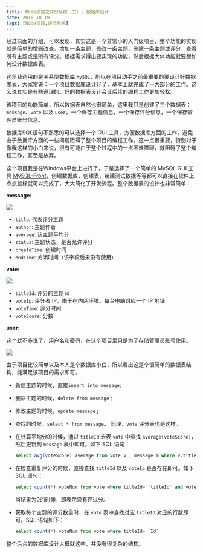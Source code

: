 ```yaml
---
title: Node项目之评分系统（二）- 数据库设计
date: 2016-10-19
tags: [Node项目,评分系统]
---
```


经过前面的介绍，可以发现，其实这是一个非常小的入门级项目，整个功能的实现就是简单的增删改查。增加一条主题，修改一条主题，删除一条主题或评分，查看所有主题或是所有评分。根据需求得出要实现的功能，然后根据大体功能就要想如何设计数据库表。

这里我选用的是关系型数据库 `MySQL`，所以在项目动手之前最重要的要设计好数据库表，大家常说：一个项目数据库设计好了，基本上就完成了一大部分的工作。这么说其实是有些道理的。好的数据表设计会让后续的编程工作更加轻松。

该项目的功能简单，所以数据表自然也很简单，这里我只是创建了三个数据表：`message`、`vote` 以及 `user`，一个保存主题信息，一个保存评分信息，一个保存管理员账号信息。

数据库SQL语句不熟悉的可以选择一个 GUI 工具，方便数据库方面的工作，避免由于数据库方面的一些问题阻碍了整个项目的编程工作。这一点很重要，特别对于像我这样的小白来说，很有可能由于整个过程中的一点困难障碍，就阻碍了整个编程工作，甚至是放弃。

这个项目我是在Windows平台上进行了，于是选择了一个简单的 MySQL GUI 工具 [MySQL-Front](http://www.mysqlfront.de/)，创建数据库，创建表，新建测试数据等等都可以直接在软件上点点鼠标就可以完成了，大大简化了开发流程。整个数据表的设计也非常简单：

**message:**

![](/image/node/2016-10-19-11-21-27.jpg)

- `title`: 代表评分主题
- `author`: 主题作者
- `average`: 该主题平均分
- `status`: 主题状态，是否允许评分
- `createTime`: 创建时间
- `endTime`: 关闭时间（该字段后来没有使用）

**vote:**

![](/image/node/2016-10-19-11-21-50.jpg)

- `titleId`: 评分的主题 id
- `voteIp`: 评分者 IP，由于在内网环境，每台电脑对应一个 IP 地址
- `voteTime`: 评分时间
- `voteScore`: 分数

**user:**

这个就不多说了，用户名和密码，在这个项目里只是为了存储管理员账号使用。

![](/image/node/2016-10-19-11-22-47.jpg)

由于项目比较简单以及本人是个数据库小白，所以看出这是个很简单的数据表结构，能满足该项目的需求即可。

- 新建主题的时候，直接`insert into message`;
- 删除主题的时候，`delete from message` ;
- 修改主题的时候，`update message` ;
- 查找的时候，`select * from message`。
同理，`vote` 评分表也是这样。

- 在计算平均分的时候，通过 `titleId` 去表 `vote` 中查找 `average(voteScore)`，然后更新到 `message` 表中即可。如下 SQL 语句：

    ```sql
    select avg(voteScore) average from vote v , message m where v.titleId = m.Id and v.titleId = titleId
    ```

- 在检查重复评分的时候，直接查找 `titleId` 以及 `voteIp` 是否存在即可。如下 SQL 语句：

    ```sql
    select count(*) voteNum from vote where titleId= `titleId` and voteIp = `voteIp`
    ```

    当结果为0的时候，即表示没有评过分。

- 获取每个主题的评分数量时，在 `vote` 表中查找对应 `titleId` 对应的行数即可。SQL 语句如下：

    ```sql    
    select count(*) voteNum from vote where titleId= `Id`
    ```

整个后台的数据库设计大概就这些，并没有很复杂的结构。
